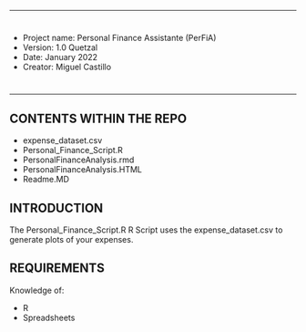 ---------------------
#
* Project name: Personal Finance Assistante (PerFiA)
* Version: 1.0 Quetzal
* Date: January 2022
* Creator: Miguel Castillo
#
---------------------

CONTENTS WITHIN THE REPO
---------------------

 * expense_dataset.csv
 * Personal_Finance_Script.R
 * PersonalFinanceAnalysis.rmd
 * PersonalFinanceAnalysis.HTML
 * Readme.MD
 
INTRODUCTION
---------------------

The Personal_Finance_Script.R R Script uses the expense_dataset.csv to generate plots of your expenses.

REQUIREMENTS
---------------------

Knowledge of:
* R
* Spreadsheets

